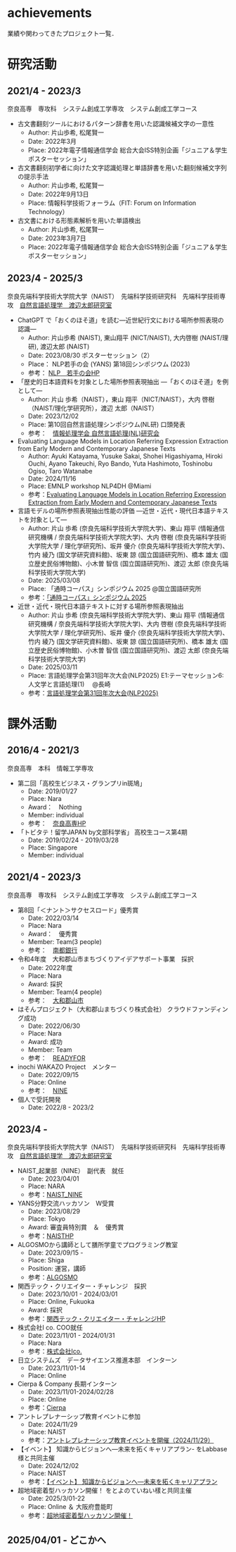 # achievements
業績や関わってきたプロジェクト一覧．

# 研究活動
## 2021/4 - 2023/3
奈良高専　専攻科　システム創成工学専攻　システム創成工学コース
- 古文書翻刻ツールにおけるパターン辞書を用いた認識候補文字の一意性
  - Author: 片山歩希, 松尾賢一
  - Date: 2022年3月
  - Place: 2022年電子情報通信学会 総合大会ISS特別企画「ジュニア＆学生ポスターセッション」
- 古文書翻刻初学者に向けた文字認識処理と単語辞書を用いた翻刻候補文字列の提示手法
  - Author: 片山歩希, 松尾賢一
  - Date: 2022年9月13日
  - Place: 情報科学技術フォーラム（FIT: Forum on Information Technology）
- 古文書における形態素解析を用いた単語検出
  - Author: 片山歩希, 松尾賢一
  - Date: 2023年3月7日
  - Place: 2022年電子情報通信学会 総合大会ISS特別企画「ジュニア＆学生ポスターセッション」

## 2023/4 - 2025/3
奈良先端科学技術大学院大学（NAIST）　先端科学技術研究科　先端科学技術専攻　[自然言語処理学　渡辺太郎研究室](https://nlp.naist.jp/ja/)
- ChatGPT で「おくのほそ道」を読む―近世紀行文における場所参照表現の認識―
  - Author: 片山歩希 (NAIST), 東山翔平 (NICT/NAIST), 大内啓樹 (NAIST/理研), 渡辺太郎 (NAIST)
  - Date: 2023/08/30 ポスターセッション（2）
  - Place： NLP若手の会 (YANS) 第18回シンポジウム (2023)
  - 参考： [NLP　若手の会HP](https://yans.anlp.jp/entry/yans2023program#1400-1500-%E3%83%9D%E3%82%B9%E3%82%BF%E3%83%BC%E3%82%BB%E3%83%83%E3%82%B7%E3%83%A7%E3%83%B3-2)
- 「歴史的日本語資料を対象とした場所参照表現抽出 —「おくのほそ道」を例として—
  - Author: 片山 歩希（NAIST），東山 翔平（NICT/NAIST），大内 啓樹（NAIST/理化学研究所），渡辺 太郎（NAIST）
  - Date: 2023/12/02 
  - Place: 第10回自然言語処理シンポジウム(NL研) 口頭発表
  - 参考：　[情報処理学会 自然言語処理(NL)研究会](https://sites.google.com/sig-nl.ipsj.or.jp/sig-nl/home?authuser=0)
- Evaluating Language Models in Location Referring Expression Extraction from Early Modern and Contemporary Japanese Texts
  - Author: Ayuki Katayama, Yusuke Sakai, Shohei Higashiyama, Hiroki Ouchi, Ayano Takeuchi, Ryo Bando, Yuta Hashimoto, Toshinobu Ogiso, Taro Watanabe
  - Date: 2024/11/16
  - Place: EMNLP workshop NLP4DH @Miami
  - 参考：[Evaluating Language Models in Location Referring Expression Extraction from Early Modern and Contemporary Japanese Texts](https://aclanthology.org/2024.nlp4dh-1.33/)
- 言語モデルの場所参照表現抽出性能の評価 ―近世・近代・現代日本語テキストを対象として―
  - Author: 片山 歩希 (奈良先端科学技術大学院大学)、東山 翔平 (情報通信研究機構 / 奈良先端科学技術大学院大学)、大内 啓樹 (奈良先端科学技術大学院大学 / 理化学研究所)、坂井 優介 (奈良先端科学技術大学院大学)、竹内 綾乃 (国文学研究資料館)、坂東 諒 (国立国語研究所)、橋本 雄太 (国立歴史民俗博物館)、小木曽 智信 (国立国語研究所)、渡辺 太郎 (奈良先端科学技術大学院大学)
  - Date: 2025/03/08
  - Place: 「通時コーパス」シンポジウム 2025 @国立国語研究所
  - 参考：[「通時コーパス」シンポジウム 2025](https://www.ninjal.ac.jp/events_jp/20250308a/)
- 近世・近代・現代日本語テキストに対する場所参照表現抽出
  - Author: 片山 歩希 (奈良先端科学技術大学院大学)、東山 翔平 (情報通信研究機構 / 奈良先端科学技術大学院大学)、大内 啓樹 (奈良先端科学技術大学院大学 / 理化学研究所)、坂井 優介 (奈良先端科学技術大学院大学)、竹内 綾乃 (国文学研究資料館)、坂東 諒 (国立国語研究所)、橋本 雄太 (国立歴史民俗博物館)、小木曽 智信 (国立国語研究所)、渡辺 太郎 (奈良先端科学技術大学院大学)
  - Date: 2025/03/11
  - Place: 言語処理学会第31回年次大会(NLP2025) E1:テーマセッション6: 人文学と言語処理(1) 　@長崎
  - 参考：[言語処理学会第31回年次大会(NLP2025) ](https://www.anlp.jp/proceedings/annual_meeting/2025/#E1-5)

# 課外活動
## 2016/4 - 2021/3
奈良高専　本科　情報工学専攻
- 第二回「高校生ビジネス・グランプリin斑鳩」
  - Date: 2019/01/27
  - Place: Nara
  - Award：　Nothing
  - Member: individual
  - 参考：　[奈良高専HP](https://www.nara-k.ac.jp/contribution/2019/01/-2in20181-2912171in2-1in.html)
- 「トビタテ！留学JAPAN by文部科学省」 高校生コース第4期
  - Date: 2019/02/24 - 2019/03/28
  - Place: Singapore
  - Member: individual

## 2021/4 - 2023/3
奈良高専　専攻科　システム創成工学専攻　システム創成工学コース
- 第8回「＜ナント＞サクセスロード」優秀賞
  - Date: 2022/03/14
  - Place: Nara
  - Award：　優秀賞
  - Member: Team(3 people)
  - 参考：　[南都銀行](https://www.nantobank.co.jp/news/pdf/news2203141.pdf)
- 令和4年度　大和郡山市まちづくりアイデアサポート事業　採択
  - Date: 2022年度
  - Place: Nara
  - Award: 採択
  - Member: Team(4 people)
  - 参考：　[大和郡山市](https://www.city.yamatokoriyama.lg.jp/material/files/group/2/groupR04.pdf)
- はそんプロジェクト（大和郡山まちづくり株式会社） クラウドファンディング成功
  - Date: 2022/06/30
  - Place: Nara
  - Award: 成功
  - Member: Team
  - 参考：　[READYFOR](https://readyfor.jp/projects/yamatokoriyama_hason)
- inochi WAKAZO Project　メンター
  - Date: 2022/09/15
  - Place: Online
  - 参考：　[NINE](https://nine-naist.org/news/20220911_seeds_day/)
- 個人で受託開発
  - Date: 2022/8 - 2023/2

## 2023/4 -
奈良先端科学技術大学院大学（NAIST）　先端科学技術研究科　先端科学技術専攻　[自然言語処理学　渡辺太郎研究室](https://nlp.naist.jp/ja/)
- NAIST_起業部（NINE）　副代表　就任
  - Date: 2023/04/01
  - Place: NARA
  - 参考：[NAIST_NINE](https://nine-naist.org/)
- YANS分野交流ハッカソン　W受賞
  - Date: 2023/08/29
  - Place: Tokyo
  - Award: 審査員特別賞　＆　優秀賞
  - 参考：[NAISTHP](http://isw3.naist.jp/IS/PubWG/Events-ja/2023/award20230829_katayama.html)
- ALGOSMOから講師として膳所学童でプログラミング教室
  - Date: 2023/09/15 -
  - Place: Shiga
  - Position: 運営，講師
  - 参考：[ALGOSMO](https://four-forest-c7b.notion.site/ALGOSMO-a16609730ad64d4fb280f73d5e812475)
- 関西テック・クリエイター・チャレンジ　採択
  - Date: 2023/10/01 - 2024/03/01
  - Place: Online, Fukuoka
  - Award: 採択
  - 参考：[関西テック・クリエイター・チャレンジHP](https://kansai-tcc.dle.or.jp/)
- 株式会社I co. COO就任
  - Date: 2023/11/01 - 2024/01/31
  - Place: Nara
  - 参考：[株式会社Ico.](https://ico-2021.jp/)
- 日立システムズ　データサイエンス推進本部　インターン
  - Date: 2023/11/01-14
  - Place: Online
- Cierpa & Company 長期インターン
  - Date: 2023/11/01-2024/02/28
  - Place: Online
  - 参考：[Cierpa](https://cierpa.co.jp/)
- アントレプレナーシップ教育イベントに参加
  - Date: 2024/11/29
  - Place: NAIST
  - 参考：[アントレプレナーシップ教育イベントを開催（2024/11/29）](https://www.naist.jp/news/2024/12/011032.html)
- 【イベント】  知識からビジョンへ—未来を拓くキャリアプラン- をLabbase様と共同主催
  - Date: 2024/12/02
  - Place: NAIST
  - 参考：[【イベント】  知識からビジョンへ—未来を拓くキャリアプラン](https://nine-naist.org/2024/12/02/event-labbase2024/)
- 超地域密着型ハッカソン開催！ をとよのていねい樣と共同主催
  - Date: 2025/3/01-22
  - Place: Online ＆ 大阪府豊能町
  - 参考：[超地域密着型ハッカソン開催！](https://nine-naist.org/2025/01/10/toyono-hackathon/)


## 2025/04/01 - どこかへ
